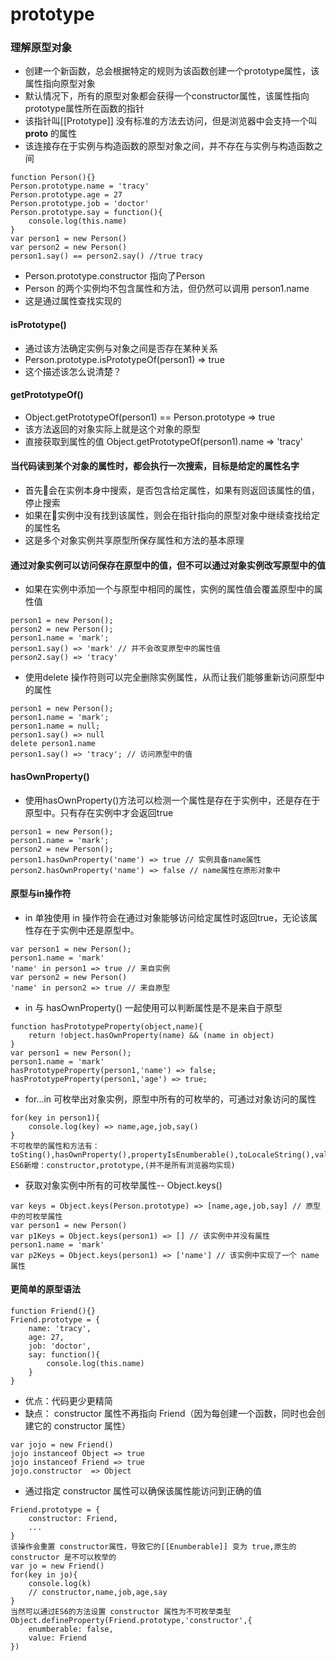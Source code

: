 # prototype

### 理解原型对象

- 创建一个新函数，总会根据特定的规则为该函数创建一个prototype属性，该属性指向原型对象
- 默认情况下，所有的原型对象都会获得一个constructor属性，该属性指向prototype属性所在函数的指针
- 该指针叫[[Prototype]] 没有标准的方法去访问，但是浏览器中会支持一个叫 __proto__ 的属性
- 该连接存在于实例与构造函数的原型对象之间，并不存在与实例与构造函数之间
```
function Person(){}
Person.prototype.name = 'tracy'
Person.prototype.age = 27
Person.prototype.job = 'doctor'
Person.prototype.say = function(){
    console.log(this.name)
}
var person1 = new Person() 
var person2 = new Person() 
person1.say() == person2.say() //true tracy
```
- Person.prototype.constructor 指向了Person
- Person 的两个实例均不包含属性和方法，但仍然可以调用 person1.name
- 这是通过属性查找实现的

#### isPrototype()

- 通过该方法确定实例与对象之间是否存在某种关系
- Person.prototype.isPrototypeOf(person1) => true
- 这个描述该怎么说清楚？

#### getPrototypeOf()

- Object.getPrototypeOf(person1) == Person.prototype => true
- 该方法返回的对象实际上就是这个对象的原型
- 直接获取到属性的值 Object.getPrototypeOf(person1).name => 'tracy'

#### 当代码读到某个对象的属性时，都会执行一次搜索，目标是给定的属性名字

- 首先会在实例本身中搜索，是否包含给定属性，如果有则返回该属性的值，停止搜索
- 如果在实例中没有找到该属性，则会在指针指向的原型对象中继续查找给定的属性名
- 这是多个对象实例共享原型所保存属性和方法的基本原理

#### 通过对象实例可以访问保存在原型中的值，但不可以通过对象实例改写原型中的值

- 如果在实例中添加一个与原型中相同的属性，实例的属性值会覆盖原型中的属性值
```
person1 = new Person();
person2 = new Person();
person1.name = 'mark';
person1.say() => 'mark' // 并不会改变原型中的属性值
person2.say() => 'tracy'
```
- 使用delete 操作符则可以完全删除实例属性，从而让我们能够重新访问原型中的属性
```
person1 = new Person();
person1.name = 'mark';
person1.name = null;
person1.say() => null
delete person1.name 
person1.say() => 'tracy'; // 访问原型中的值
```

#### hasOwnProperty()
- 使用hasOwnProperty()方法可以检测一个属性是存在于实例中，还是存在于原型中。只有存在实例中才会返回true
```
person1 = new Person();
person1.name = 'mark';
person2 = new Person();
person1.hasOwnProperty('name') => true // 实例具备name属性
person2.hasOwnProperty('name') => false // name属性在原形对象中
```

#### 原型与in操作符
- in 单独使用 in 操作符会在通过对象能够访问给定属性时返回true，无论该属性存在于实例中还是原型中。
```
var person1 = new Person();
person1.name = 'mark'
'name' in person1 => true // 来自实例
var person2 = new Person()
'name' in person2 => true // 来自原型

```
- in 与 hasOwnProperty() 一起使用可以判断属性是不是来自于原型
```
function hasPrototypeProperty(object,name){
    return !object.hasOwnProperty(name) && (name in object)
}
var person1 = new Person();
person1.name = 'mark'
hasPrototypeProperty(person1,'name') => false;
hasPrototypeProperty(person1,'age') => true;
```
- for...in 可枚举出对象实例，原型中所有的可枚举的，可通过对象访问的属性
```
for(key in person1){
    console.log(key) => name,age,job,say()
}
不可枚举的属性和方法有：toSting(),hasOwnProperty(),propertyIsEnumberable(),toLocaleString(),valueOf()
ES6新增：constructor,prototype,(并不是所有浏览器均实现)
```
- 获取对象实例中所有的可枚举属性-- Object.keys()
```
var keys = Object.keys(Person.prototype) => [name,age,job,say] // 原型中的可枚举属性
var person1 = new Person() 
var p1Keys = Object.keys(person1) => [] // 该实例中并没有属性
person1.name = 'mark'
var p2Keys = Object.keys(person1) => ['name'] // 该实例中实现了一个 name 属性
```

#### 更简单的原型语法
```
function Friend(){}
Friend.prototype = {
    name: 'tracy',
    age: 27,
    job: 'doctor',
    say: function(){
        console.log(this.name)
    }
}
```
- 优点：代码更少更精简
- 缺点： constructor 属性不再指向 Friend（因为每创建一个函数，同时也会创建它的 constructor 属性）
```
var jojo = new Friend()
jojo instanceof Object => true
jojo instanceof Friend => true
jojo.constructor  => Object
```
- 通过指定 constructor 属性可以确保该属性能访问到正确的值
```
Friend.prototype = {
    constructor: Friend,
    ...
}
该操作会重置 constructor属性，导致它的[[Enumberable]] 变为 true,原生的 constructor 是不可以枚举的
var jo = new Friend()
for(key in jo){
    console.log(k)
    // constructor,name,job,age,say
}
当然可以通过ES6的方法设置 constructor 属性为不可枚举类型
Object.defineProperty(Friend.prototype,'constructor',{
    enumberable: false,
    value: Friend
})
```